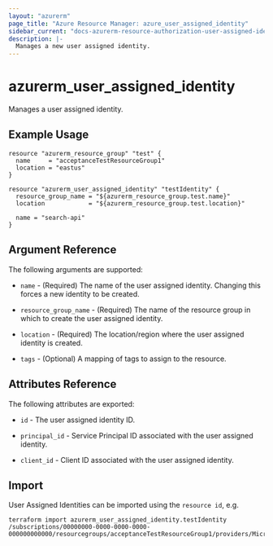 ```yaml
---
layout: "azurerm"
page_title: "Azure Resource Manager: azure_user_assigned_identity"
sidebar_current: "docs-azurerm-resource-authorization-user-assigned-identity"
description: |-
  Manages a new user assigned identity.
---
```


# azurerm_user_assigned_identity

Manages a user assigned identity.

## Example Usage

```hcl
resource "azurerm_resource_group" "test" {
  name     = "acceptanceTestResourceGroup1"
  location = "eastus"
}

resource "azurerm_user_assigned_identity" "testIdentity" {
  resource_group_name = "${azurerm_resource_group.test.name}"
  location            = "${azurerm_resource_group.test.location}"

  name = "search-api"
}
```

## Argument Reference

The following arguments are supported:

* `name` - (Required) The name of the user assigned identity. Changing this forces a
    new identity to be created.

* `resource_group_name` - (Required) The name of the resource group in which to
    create the user assigned identity.

* `location` - (Required) The location/region where the user assigned identity is
    created.

* `tags` - (Optional) A mapping of tags to assign to the resource.

## Attributes Reference

The following attributes are exported:

* `id` - The user assigned identity ID.

* `principal_id` - Service Principal ID associated with the user assigned identity.

* `client_id` - Client ID associated with the user assigned identity.

## Import

User Assigned Identities can be imported using the `resource id`, e.g.

```shell
terraform import azurerm_user_assigned_identity.testIdentity /subscriptions/00000000-0000-0000-0000-000000000000/resourcegroups/acceptanceTestResourceGroup1/providers/Microsoft.ManagedIdentity/userAssignedIdentities/testIdentity
```
